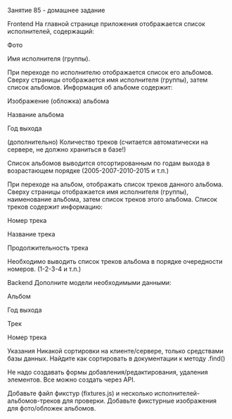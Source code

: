 Занятие 85 - домашнее задание

Frontend
На главной странице приложения отображается список исполнителей, содержащий:

Фото

Имя исполнителя (группы).

 

При переходе по исполнителю отображается список его альбомов. Сверху страницы отображается имя исполнителя (группы), затем список альбомов. Информация об альбоме содержит:

Изображение (обложка) альбома

Название альбома

Год выхода

(дополнительно) Количество треков (считается автоматически на сервере, не должно храниться в базе!)

 

Список альбомов выводится отсортированным по годам выхода в возрастающем порядке (2005-2007-2010-2015 и т.п.)

 

При переходе на альбом, отображать список треков данного альбома. Сверху страницы отображается имя исполнителя (группы), наименование альбома, затем список треков этого альбома. Список треков содержит информацию:

Номер трека

Название трека

Продолжительность трека

 

Необходимо выводить список треков альбома в порядке очередности номеров. (1-2-3-4 и т.п.)

Backend
Дополните модели необходимыми данными:

Альбом

Год выхода

Трек

Номер трека

Указания
Никакой сортировки на клиенте/сервере, только средствами базы данных. Найдите как сортировать в документации к методу .find()

Не надо создавать формы добавления/редактирования, удаления элементов. Все можно создать через API.

Добавьте файл фикстур (fixtures.js) и несколько исполнителей-альбомов-треков для проверки. Добавьте фикстурные изображения для фото/обложек альбомов.